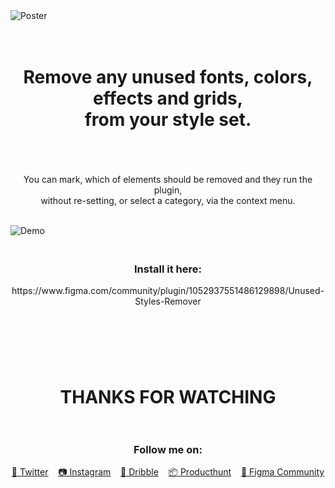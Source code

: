 <img src="https://i.imgur.com/edtsapj.jpg" alt="Poster">

<h1 align = "center">&nbsp<br>Remove any unused fonts, colors, effects and grids, <br>from your style set.<br>&nbsp </h1>

<p  align = "center">&nbsp<br>You can mark, which of elements should be removed and they run the plugin,<br> without re-setting, or select a category, via the context menu.<br>&nbsp</p>

<img src="https://i.imgur.com/7SsnAM2.gif" alt="Demo">

<h3 align = "center">&nbsp<br>Install it here:</h3> 
<p align = "center">https://www.figma.com/community/plugin/1052937551486129898/Unused-Styles-Remover </p>
<h2>&nbsp</h2>

<h1  align = "center">&nbsp<br>THANKS FOR WATCHING<br>&nbsp </h1>

<h3 align = "center">Follow me on:</h3>

<p align = "center">
<a href="https://twitter.com/neutralwinter">📰 Twitter</a>&nbsp&nbsp&nbsp
<a href="https://www.instagram.com/_denis.solovey/">📷 Instagram</a>&nbsp&nbsp&nbsp
<a href="https://dribbble.com/Neutral_Winter">🎨 Dribble</a>&nbsp&nbsp&nbsp
<a href="https://www.producthunt.com/@denis_soloviev">📦 Producthunt</a>&nbsp&nbsp&nbsp
<a href="https://www.figma.com/@neutralwinter">🔧 Figma Community</a>
</p>

